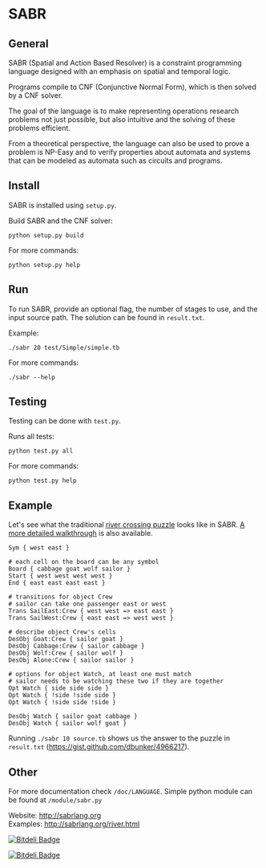 SABR
================================

General
-------------------------

SABR (Spatial and Action Based Resolver) is a constraint programming language designed with an emphasis on spatial and temporal logic. 

Programs compile to CNF (Conjunctive Normal Form), which is then solved by a CNF solver. 

The goal of the language is to make representing operations research problems not just possible, but also intuitive and the solving of these problems efficient. 

From a theoretical perspective, the language can also be used to prove a problem is NP-Easy and to verify properties about automata and systems that can be modeled as automata such as circuits and programs.

Install
-------------------------

SABR is installed using `setup.py`.

Build SABR and the CNF solver:

    python setup.py build
    
For more commands:

    python setup.py help

Run
-------------------------

To run SABR, provide an optional flag, the number of stages to use, and the input source path. The solution can be found in `result.txt`.

Example:

    ./sabr 20 test/Simple/simple.tb

For more commands:

    ./sabr --help

Testing
-------------------------

Testing can be done with `test.py`.

Runs all tests:

    python test.py all
	
For more commands:

    python test.py help	

Example
-------------------------

Let's see what the traditional [river crossing puzzle](http://wikipedia.org/wiki/river_crossing_puzzle) looks like in SABR. [A more detailed walkthrough](http://sabrlang.org/river.html) is also available.

	Sym { west east }
	
	# each cell on the board can be any symbol
	Board { cabbage goat wolf sailor }
	Start { west west west west }
	End { east east east east }
	
	# transitions for object Crew
	# sailor can take one passenger east or west
	Trans SailEast:Crew { west west => east east }
	Trans SailWest:Crew { east east => west west }
	
	# describe object Crew's cells
	DesObj Goat:Crew { sailor goat }
	DesObj Cabbage:Crew { sailor cabbage }
	DesObj Wolf:Crew { sailor wolf }
	DesObj Alone:Crew { sailor sailor }
	
	# options for object Watch, at least one must match
	# sailor needs to be watching these two if they are together
	Opt Watch { side side side }
	Opt Watch { !side !side side }
	Opt Watch { !side side !side }
	
	DesObj Watch { sailor goat cabbage }
	DesObj Watch { sailor wolf goat }

Running `./sabr 10 source.tb` shows us the answer to the puzzle in `result.txt` (https://gist.github.com/dbunker/4966217).

Other
-------------------------

For more documentation check `/doc/LANGUAGE`.
Simple python module can be found at `/module/sabr.py`

Website: http://sabrlang.org  
Examples: http://sabrlang.org/river.html

[![Bitdeli Badge](https://d2weczhvl823v0.cloudfront.net/dbunker/sabr/trend.png)](https://bitdeli.com/free "Bitdeli Badge")


[![Bitdeli Badge](https://d2weczhvl823v0.cloudfront.net/dbunker/sabr/trend.png)](https://bitdeli.com/free "Bitdeli Badge")

